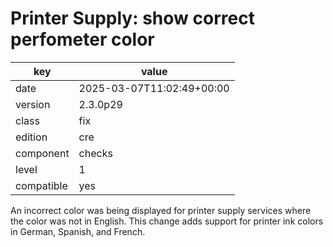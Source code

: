 [//]: # (werk v2)
# Printer Supply: show correct perfometer color

key        | value
---------- | ---
date       | 2025-03-07T11:02:49+00:00
version    | 2.3.0p29
class      | fix
edition    | cre
component  | checks
level      | 1
compatible | yes

An incorrect color was being displayed for printer supply services where the
color was not in English. This change adds support for printer ink colors in
German, Spanish, and French.
